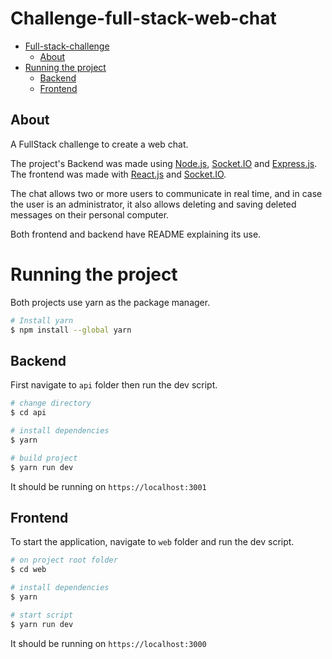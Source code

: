 # Challenge-full-stack-web-chat

- [Full-stack-challenge](#astran-challenge)
  - [About](#about)
- [Running the project](#running-the-project)
  - [Backend](#backend)
  - [Frontend](#frontend)

## About

A FullStack challenge to create a web chat.
<br>

The project's Backend was made using [Node.js](https://nodejs.org/en/), [Socket.IO](https://socket.io/) and [Express.js](https://expressjs.com/). The frontend was made with [React.js](https://reactjs.org/) and [Socket.IO](https://socket.io/).

The chat allows two or more users to communicate in real time, and in case the user is an administrator, it also allows deleting and saving deleted messages on their personal computer.

Both frontend and backend have README explaining its use.

# Running the project

Both projects use yarn as the package manager.

```bash
# Install yarn
$ npm install --global yarn
```

## Backend

First navigate to `api` folder then run the dev script.

```bash
# change directory
$ cd api

# install dependencies
$ yarn

# build project
$ yarn run dev
```

It should be running on `https://localhost:3001`
<br>

## Frontend

To start the application, navigate to `web` folder and run the dev script.

```bash
# on project root folder
$ cd web

# install dependencies
$ yarn

# start script
$ yarn run dev
```
It should be running on `https://localhost:3000`
<br>